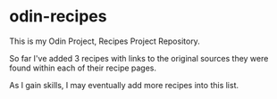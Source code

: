 # odin-recipes
This is my Odin Project, Recipes Project Repository.

So far I've added 3 recipes with links to the original sources they were found within each of their recipe pages. 

As I gain skills, I may eventually add more recipes into this list.
